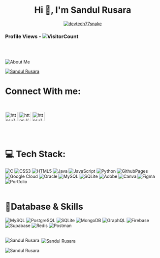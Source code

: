 <h1 align="center">Hi 👋, I'm Sandul Rusara</h1>
<p align="center">
  <a href="#"><img src="https://readme-typing-svg.herokuapp.com?font=Architects+Daughter&size=30&duration=3000&pause=800&color=1BCDFF&center=true&vCenter=true&random=false&width=600&height=60&lines=Welcome+to+my+Github+Profile!;Web+Developer;Backend+Development" alt="devtech77snake" /></a>
</p>



### Profile Views - ![VisitorCount](https://profile-counter.glitch.me/onlinehub0808/count.svg)&emsp;
<br>
<br>

![About Me](Asserts/DALL·E%202024-11-19%2009.55.54%20-%20A%20diverse%20group%20of%20software%20developers%20collaborating%20around%20a%20table%20with%20laptops%20and%20coding%20materials.%20The%20developers%20have%20varied%20appearances,%20includi.webp)
<br>

<p align="left"> <a href="https://github.com/ryo-ma/github-profile-trophy"><img src="https://github-profile-trophy.vercel.app/?username=Sandul Rusara" alt="Sandul Rusara" /></a> </p>

# Connect With me:
<br>
<p align="left">
<a href="https://linkedin.com/in/https://www.linkedin.com/in/nishan-tharaka-7b09a52ab/" target="blank"><img align="center" src="https://raw.githubusercontent.com/rahuldkjain/github-profile-readme-generator/master/src/images/icons/Social/linked-in-alt.svg" alt="https://www.linkedin.com/in/nishan-tharaka-7b09a52ab/" height="30" width="40" /></a>
<a href="https://fb.com/https://www.facebook.com/nishan.tharaka.9235?mibextid=kfxxjd" target="blank"><img align="center" src="https://raw.githubusercontent.com/rahuldkjain/github-profile-readme-generator/master/src/images/icons/Social/facebook.svg" alt="https://www.facebook.com/nishan.tharaka.9235?mibextid=kfxxjd" height="30" width="40" /></a>
<a href="https://instagram.com/https://www.instagram.com/_nishan_tharaka" target="blank"><img align="center" src="https://raw.githubusercontent.com/rahuldkjain/github-profile-readme-generator/master/src/images/icons/Social/instagram.svg" alt="https://www.instagram.com/_nishan_tharaka" height="30" width="40" /></a>
</p>
<br>
<br>

# 💻 Tech Stack:
![C](https://img.shields.io/badge/c-%2300599C.svg?style=for-the-badge&logo=c&logoColor=white) 
![CSS3](https://img.shields.io/badge/css3-%231572B6.svg?style=for-the-badge&logo=css3&logoColor=white) 
![HTML5](https://img.shields.io/badge/html5-%23E34F26.svg?style=for-the-badge&logo=html5&logoColor=white) 
![Java](https://img.shields.io/badge/java-%23ED8B00.svg?style=for-the-badge&logo=openjdk&logoColor=white) 
![JavaScript](https://img.shields.io/badge/javascript-%23323330.svg?style=for-the-badge&logo=javascript&logoColor=%23F7DF1E) 
![Python](https://img.shields.io/badge/python-3670A0?style=for-the-badge&logo=python&logoColor=ffdd54) 
![GithubPages](https://img.shields.io/badge/github%20pages-121013?style=for-the-badge&logo=github&logoColor=white) 
![Google Cloud](https://img.shields.io/badge/GoogleCloud-%234285F4.svg?style=for-the-badge&logo=google-cloud&logoColor=white) 
![Oracle](https://img.shields.io/badge/Oracle-F80000?style=for-the-badge&logo=oracle&logoColor=white) 
![MySQL](https://img.shields.io/badge/mysql-%2300000f.svg?style=for-the-badge&logo=mysql&logoColor=white) 
![SQLite](https://img.shields.io/badge/sqlite-%2307405e.svg?style=for-the-badge&logo=sqlite&logoColor=white) 
![Adobe](https://img.shields.io/badge/adobe-%23FF0000.svg?style=for-the-badge&logo=adobe&logoColor=white) 
![Canva](https://img.shields.io/badge/Canva-%2300C4CC.svg?style=for-the-badge&logo=Canva&logoColor=white) 
![Figma](https://img.shields.io/badge/figma-%23F24E1E.svg?style=for-the-badge&logo=figma&logoColor=white) 
![Portfolio](https://img.shields.io/badge/Portfolio-%23000000.svg?style=for-the-badge&logo=firefox&logoColor=#FF7139)
<br>
<br>

 # 🧵Database & Skills
 ![MySQL](https://skillicons.dev/icons?i=mysql) 
![PostgreSQL](https://skillicons.dev/icons?i=postgres) 
![SQLite](https://skillicons.dev/icons?i=sqlite) 
![MongoDB](https://skillicons.dev/icons?i=mongodb) 
![GraphQL](https://skillicons.dev/icons?i=graphql) 
![Firebase](https://skillicons.dev/icons?i=firebase) 
![Supabase](https://skillicons.dev/icons?i=supabase) 
![Redis](https://skillicons.dev/icons?i=redis) 
![Postman](https://skillicons.dev/icons?i=postman)
<br>
<br>
<p><img align="left" src="https://github-readme-stats.vercel.app/api/top-langs?username=sandul rusara&show_icons=true&locale=en&layout=compact" alt="Sandul Rusara" /></p>

<p>&nbsp;<img align="center" src="https://github-readme-stats.vercel.app/api?username=Sandul Rusara&show_icons=true&locale=en" alt="Sandul Rusara" /></p>
<p><img align="center" src="https://github-readme-streak-stats.herokuapp.com/?user=Sandul Rusara&" alt="Sandul Rusara"/></p>

